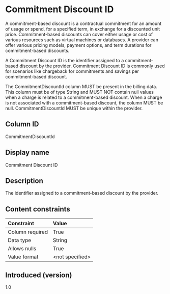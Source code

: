 # Commitment Discount ID

A commitment-based discount is a contractual commitment for an amount of usage or spend, for a specified term, in exchange for a discounted unit price. Commitment-based discounts can cover either usage or cost of various resources such as virtual machines or databases. A provider can offer various pricing models, payment options, and term durations for commitment-based discounts.

A Commitment Discount ID is the identifier assigned to a commitment-based discount by the provider. Commitment Discount ID is commonly used for scenarios like chargeback for commitments and savings per commitment-based discount.

The CommitmentDiscountId column MUST be present in the billing data. This column must be of type String and MUST NOT contain null values when a charge is related to a commitment-based discount. When a charge is not associated with a commitment-based discount, the column MUST be null. CommitmentDiscountId MUST be unique within the provider.

## Column ID

CommitmentDiscountId

## Display name

Commitment Discount ID

## Description

The identifier assigned to a commitment-based discount by the provider.

## Content constraints

|    Constraint   |      Value       |
|:----------------|:-----------------|
| Column required | True             |
| Data type       | String           |
| Allows nulls    | True             |
| Value format    | \<not specified> |

## Introduced (version)

1.0
